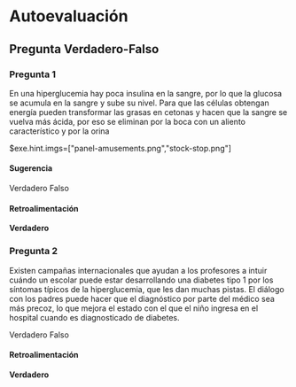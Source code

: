 # Autoevaluación

## Pregunta Verdadero-Falso

### Pregunta 1

En una hiperglucemia hay poca insulina en la sangre, por lo que la glucosa se acumula en la sangre y sube su nivel. Para que las células obtengan energía pueden transformar las grasas en cetonas y hacen que la sangre se vuelva más ácida, por eso se eliminan por la boca con un aliento característico y por la orina

$exe.hint.imgs=\["panel-amusements.png","stock-stop.png"\]

#### Sugerencia

 Verdadero  Falso

#### Retroalimentación

**Verdadero**

### Pregunta 2

Existen campañas internacionales que ayudan a los profesores a intuir cuándo un escolar puede estar desarrollando una diabetes tipo 1 por los síntomas típicos de la hiperglucemia, que les dan muchas pistas. El diálogo con los padres puede hacer que el diagnóstico por parte del médico sea más precoz, lo que mejora el estado con el que el niño ingresa en el hospital cuando es diagnosticado de diabetes. 

 Verdadero  Falso

#### Retroalimentación

**Verdadero**

